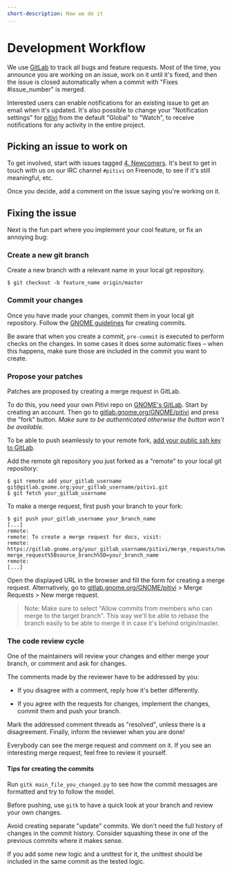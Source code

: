 ```yaml
---
short-description: How we do it
...
```


# Development Workflow

We use [GitLab](https://gitlab.gnome.org/GNOME/pitivi/issues) to track
all bugs and feature requests. Most of the time, you announce you are
working on an issue, work on it until it's fixed, and then the issue is
closed automatically when a commit with "Fixes #issue_number" is merged.

Interested users can enable notifications for an existing issue to
get an email when it's updated. It's also possible to change your
"Notification settings" for
[pitivi](https://gitlab.gnome.org/GNOME/pitivi) from the default
"Global" to "Watch", to receive notifications for any activity in the
entire project.

## Picking an issue to work on

To get involved, start with issues tagged
[4. Newcomers](https://gitlab.gnome.org/GNOME/pitivi/issues?label_name%5B%5D=4.+Newcomers).
It's best to get in touch with us on our IRC channel `#pitivi` on
Freenode, to see if it's still meaningful, etc.

Once you decide, add a comment on the issue saying you're working on it.

## Fixing the issue

Next is the fun part where you implement your cool feature, or fix an
annoying bug:

### Create a new git branch

Create a new branch with a relevant name in your local git repository.

```
$ git checkout -b feature_name origin/master
```

### Commit your changes

Once you have made your changes, commit them in your local git
repository. Follow the [GNOME
guidelines](https://wiki.gnome.org/Newcomers/CodeContributionWorkflow#Commit_guidelines)
for creating commits.

Be aware that when you create a commit, `pre-commit` is executed to
perform checks on the changes. In some cases it does some automatic
fixes – when this happens, make sure those are included in the commit
you want to create.

### Propose your patches

Patches are proposed by creating a merge request in GitLab.

To do this, you need your own Pitivi repo on [GNOME's
GitLab](https://gitlab.gnome.org). Start by creating an account. Then go
to
[gitlab.gnome.org/GNOME/pitivi](https://gitlab.gnome.org/GNOME/pitivi)
and press the "fork" button. *Make sure to be authenticated otherwise
the button won't be available.*

To be able to push seamlessly to your remote fork, [add your public ssh
key to GitLab](https://gitlab.gnome.org/profile/keys).

Add the remote git repository you just forked as a "remote" to your
local git repository:

```
$ git remote add your_gitlab_username git@gitlab.gnome.org:your_gitlab_username/pitivi.git
$ git fetch your_gitlab_username
```

To make a merge request, first push your branch to your fork:

```
$ git push your_gitlab_username your_branch_name
[...]
remote:
remote: To create a merge request for docs, visit:
remote:   https://gitlab.gnome.org/your_gitlab_username/pitivi/merge_requests/new?merge_request%5Bsource_branch%5D=your_branch_name
remote:
[...]
```

Open the displayed URL in the browser and fill the form for creating a
merge request. Alternatively, go to
[gitlab.gnome.org/GNOME/pitivi](https://gitlab.gnome.org/GNOME/pitivi)
&gt; Merge Requests &gt; New merge request.

> Note: Make sure to select "Allow commits from members who can merge to
the target branch". This way we'll be able to rebase the branch easily
to be able to merge it in case it's behind origin/master.

### The code review cycle

One of the maintainers will review your changes and either merge your
branch, or comment and ask for changes.

The comments made by the reviewer have to be addressed by you:

- If you disagree with a comment, reply how it's better differently.

- If you agree with the requests for changes, implement the changes,
commit them and push your branch.

Mark the addressed comment threads as "resolved", unless there is a
disagreement. Finally, inform the reviewer when you are done!

Everybody can see the merge request and comment on it. If you see an
interesting merge request, feel free to review it yourself.

#### Tips for creating the commits

Run `gitk main_file_you_changed.py` to see how the commit messages
are formatted and try to follow the model.

Before pushing, use `gitk` to have a quick look at your branch and
review your own changes.

Avoid creating separate "update" commits. We don't need the full history
of changes in the commit history. Consider squashing these in one of the
previous commits where it makes sense.

If you add some new logic and a unittest for it, the unittest should be
included in the same commit as the tested logic.
